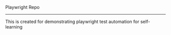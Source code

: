 Playwright Repo

---

This is created for demonstrating playwright test automation for self-learning
